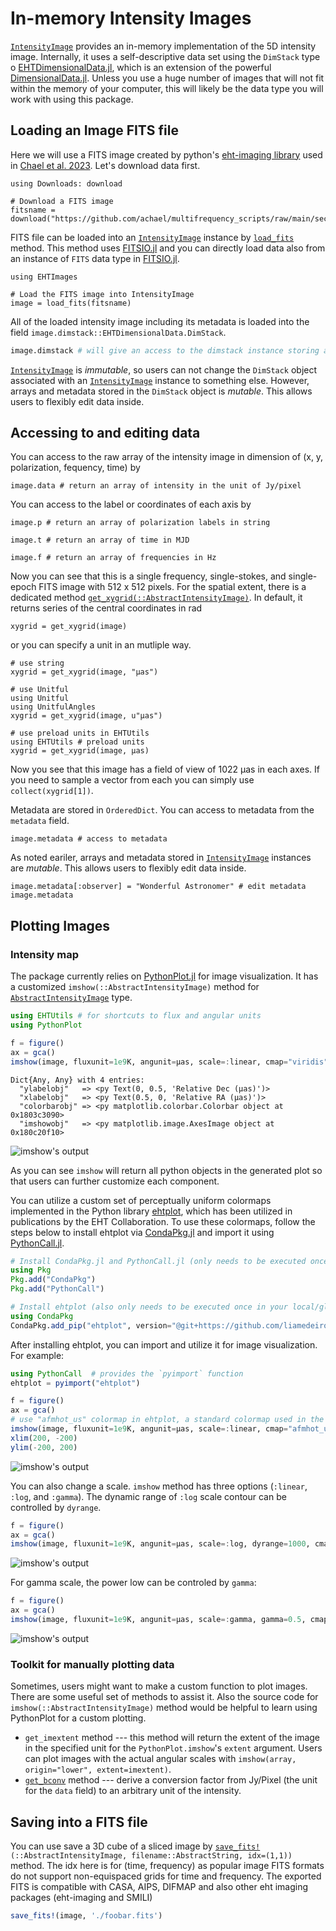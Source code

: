 # In-memory Intensity Images
[`IntensityImage`](@ref) provides an in-memory implementation of the 5D intensity image. Internally, it uses a self-descriptive data set using the `DimStack` type o [EHTDimensionalData.jl](https://github.com/EHTJulia/EHTDimensionalData.jl), which is an extension of the powerful [DimensionalData.jl](https://github.com/rafaqz/DimensionalData.jl). Unless you use a huge number of images that will not fit within the memory of your computer, this will likely be the data type you will work with using this package.

## Loading an Image FITS file

Here we will use a FITS image created by python's [eht-imaging library](https://github.com/achael/multifrequency_scripts/blob/main/sec_4.2/images_M87_Chael/M87_230GHz_Chael.fits) used in [Chael et al. 2023](https://ui.adsabs.harvard.edu/abs/2023ApJ...945...40C/abstract). Let's download data first.
```@example 1
using Downloads: download

# Download a FITS image
fitsname = download("https://github.com/achael/multifrequency_scripts/raw/main/sec_4.2/images_M87_Chael/M87_230GHz_Chael.fits")
```
FITS file can be loaded into an [`IntensityImage`](@ref) instance by [`load_fits`](@ref) method. This method uses [FITSIO.jl](https://github.com/JuliaAstro/FITSIO.jl) and you can directly load data also from an instance of `FITS` data type in [FITSIO.jl](https://github.com/JuliaAstro/FITSIO.jl).
```@example 1
using EHTImages

# Load the FITS image into IntensityImage
image = load_fits(fitsname)
```
All of the loaded intensity image including its metadata is loaded into the field `image.dimstack::EHTDimensionalData.DimStack`.
```julia
image.dimstack # will give an access to the dimstack instance storing all image data.
```
[`IntensityImage`](@ref) is *immutable*, so users can not change the `DimStack` object associated with an [`IntensityImage`](@ref) instance to something else. However, arrays and metadata stored in the `DimStack` object is *mutable*. This allows users to flexibly edit data inside.

## Accessing to and editing data
You can access to the raw array of the intensity image in dimension of (x, y, polarization, fequency, time) by
```@example 1
image.data # return an array of intensity in the unit of Jy/pixel
```
You can access to the label or coordinates of each axis by
```@example 1
image.p # return an array of polarization labels in string
```
```@example 1
image.t # return an array of time in MJD
```
```@example 1
image.f # return an array of frequencies in Hz
```
Now you can see that this is a single frequency, single-stokes, and single-epoch FITS image with 512 x 512 pixels. For the spatial extent, there is a dedicated method [`get_xygrid(::AbstractIntensityImage)`](@ref). In default, it returns series of the central coordinates in rad
```@example 1
xygrid = get_xygrid(image)
```
or you can specify a unit in an mutliple way.
```@example 1
# use string
xygrid = get_xygrid(image, "μas")

# use Unitful
using Unitful
using UnitfulAngles
xygrid = get_xygrid(image, u"μas")

# use preload units in EHTUtils
using EHTUtils # preload units
xygrid = get_xygrid(image, μas)
```
Now you see that this image has a field of view of 1022 μas in each axes. If you need to sample a vector from each you can simply use `collect(xygrid[1])`.

Metadata are stored in `OrderedDict`. You can access to metadata from the `metadata` field.
```@example 1
image.metadata # access to metadata
```
As noted eariler, arrays and metadata stored in [`IntensityImage`](@ref) instances are *mutable*. This allows users to flexibly edit data inside.
```@example 1
image.metadata[:observer] = "Wonderful Astronomer" # edit metadata
image.metadata
```

## Plotting Images
### Intensity map
The package currently relies on [PythonPlot.jl](https://github.com/stevengj/PythonPlot.jl) for image visualization. It has a customized `imshow(::AbstractIntensityImage)` method for [`AbstractIntensityImage`](@ref) type.
```julia
using EHTUtils # for shortcuts to flux and angular units
using PythonPlot

f = figure()
ax = gca()
imshow(image, fluxunit=1e9K, angunit=μas, scale=:linear, cmap="viridis")
```
```
Dict{Any, Any} with 4 entries:
  "ylabelobj"   => <py Text(0, 0.5, 'Relative Dec (μas)')>
  "xlabelobj"   => <py Text(0.5, 0, 'Relative RA (μas)')>
  "colorbarobj" => <py matplotlib.colorbar.Colorbar object at 0x1803c3090>
  "imshowobj"   => <py matplotlib.image.AxesImage object at 0x180c20f10>
```
![imshow's output](img/intensityimage_plot1.png)

As you can see `imshow` will return all python objects in the generated plot so that users can further customize each component.

You can utilize a custom set of perceptually uniform colormaps implemented in the Python library [ehtplot](https://github.com/liamedeiros/ehtplot), which has been utilized in publications by the EHT Collaboration. To use these colormaps, follow the steps below to install ehtplot via [CondaPkg.jl](https://github.com/cjdoris/CondaPkg.jl) and import it using [PythonCall.jl](https://github.com/cjdoris/PythonCall.jl).
```julia
# Install CondaPkg.jl and PythonCall.jl (only needs to be executed once in your local/global Julia environment)
using Pkg
Pkg.add("CondaPkg")
Pkg.add("PythonCall")

# Install ehtplot (also only needs to be executed once in your local/global Julia environment)
using CondaPkg
CondaPkg.add_pip("ehtplot", version="@git+https://github.com/liamedeiros/ehtplot")
```
After installing ehtplot, you can import and utilize it for image visualization. For example:
```julia
using PythonCall  # provides the `pyimport` function
ehtplot = pyimport("ehtplot")

f = figure()
ax = gca()
# use "afmhot_us" colormap in ehtplot, a standard colormap used in the EHT Collaboration
imshow(image, fluxunit=1e9K, angunit=μas, scale=:linear, cmap="afmhot_us")
xlim(200, -200)
ylim(-200, 200)
```
![imshow's output](img/intensityimage_plot2.png)

You can also change a scale. `imshow` method has three options (`:linear`, `:log`, and `:gamma`). The dynamic range of `:log` scale contour can be controlled by `dyrange`.
```julia
f = figure()
ax = gca()
imshow(image, fluxunit=1e9K, angunit=μas, scale=:log, dyrange=1000, cmap="gnuplot2_us")
```
![imshow's output](img/intensityimage_plot3.png)

For gamma scale, the power low can be controled by `gamma`:
```julia
f = figure()
ax = gca()
imshow(image, fluxunit=1e9K, angunit=μas, scale=:gamma, gamma=0.5, cmap="cubehelix_u")
```
![imshow's output](img/intensityimage_plot4.png)

### Toolkit for manually plotting data
Sometimes, users might want to make a custom function to plot images. There are some useful set of methods to assist it. Also the source code for `imshow(::AbstractIntensityImage)` method would be helpful to learn using PythonPlot for a custom plotting.
- `get_imextent` method --- this method will return the extent of the image in the specified unit for the `PythonPlot.imshow`'s `extent` argument. Users can plot images with the actual angular scales with `imshow(array, origin="lower", extent=imextent)`.
- [`get_bconv`](@ref) method --- derive a conversion factor from Jy/Pixel (the unit for the `data` field) to an arbitrary unit of the intensity.

## Saving into a FITS file
You can use save a 3D cube of a sliced image by [`save_fits!`](@ref)`(::AbstractIntensityImage, filename::AbstractString, idx=(1,1))` method. The idx here is for (time, frequency) as popular image FITS formats do not support non-equispaced grids for time and frequency. The exported FITS is compatible with CASA, AIPS, DIFMAP and also other eht imaging packages (eht-imaging and SMILI)
```julia
save_fits!(image, './foobar.fits')
```
